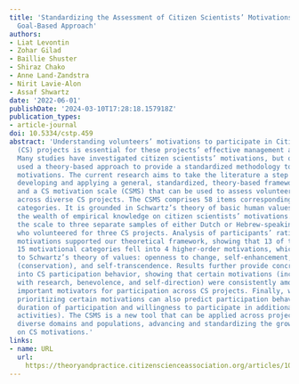 ```yaml
---
title: 'Standardizing the Assessment of Citizen Scientists’ Motivations: A Motivational
  Goal-Based Approach'
authors:
- Liat Levontin
- Zohar Gilad
- Baillie Shuster
- Shiraz Chako
- Anne Land-Zandstra
- Nirit Lavie-Alon
- Assaf Shwartz
date: '2022-06-01'
publishDate: '2024-03-10T17:28:18.157918Z'
publication_types:
- article-journal
doi: 10.5334/cstp.459
abstract: 'Understanding volunteers’ motivations to participate in Citizen Science
  (CS) projects is essential for these projects’ effective management and success.
  Many studies have investigated citizen scientists’ motivations, but only a few have
  used a theory-based approach to provide a standardized methodology to measure CS
  motivations. The current research aims to take the literature a step further by
  developing and applying a general, standardized, theory-based framework of CS motivation
  and a CS motivation scale (CSMS) that can be used to assess volunteers’ motivations
  across diverse CS projects. The CSMS comprises 58 items corresponding to 15 motivational
  categories. It is grounded in Schwartz’s theory of basic human values, while incorporating
  the wealth of empirical knowledge on citizen scientists’ motivations. We administered
  the scale to three separate samples of either Dutch or Hebrew-speaking participants
  who volunteered for three CS projects. Analysis of participants’ ratings of their
  motivations supported our theoretical framework, showing that 13 of the scale’s
  15 motivational categories fell into 4 higher-order motivations, which correspond
  to Schwartz’s theory of values: openness to change, self-enhancement, continuity
  (conservation), and self-transcendence. Results further provide concrete insights
  into CS participation behavior, showing that certain motivations (including help
  with research, benevolence, and self-direction) were consistently among the most
  important motivators for participation across CS projects. Finally, we found that
  prioritizing certain motivations can also predict participation behavior (e.g.,
  duration of participation and willingness to participate in additional volunteering
  activities). The CSMS is a new tool that can be applied across projects spanning
  diverse domains and populations, advancing and standardizing the growing literature
  on CS motivations.'
links:
- name: URL
  url: 
    https://theoryandpractice.citizenscienceassociation.org/articles/10.5334/cstp.459
---
```

